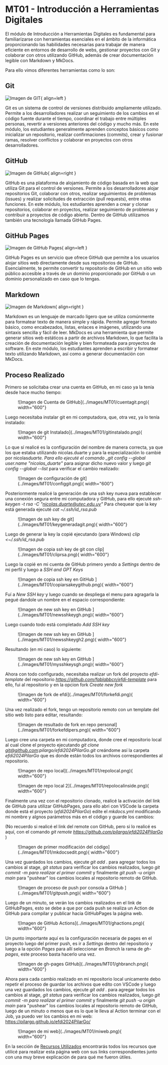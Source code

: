 [recursos-utilizados]: https://pilargo.github.io/efdi2024PilarGo/recursos-utilizados/recursos/

# MT01 - Introducción a Herramientas Digitales

El módulo de Introducción a Herramientas Digitales es fundamental para familiarizarse con herramientas esenciales en el ámbito de la informática proporcionando las habilidades necesarias para trabajar de manera eficiente en entornos de desarrollo de webs, gestionar proyectos con Git y colaborar con otros utilizando GitHub, además de crear documentación legible con Markdown y MkDocs.

Para ello vimos diferentes herramientas como lo son:

## Git

![Imagen de GIT](../images/MT01/git.png#mt01){ align=left }

Git es un sistema de control de versiones distribuido ampliamente utilizado. Permite a los desarrolladores realizar un seguimiento de los cambios en el código fuente durante el tiempo, coordinar el trabajo entre múltiples personas, revertir a versiones anteriores del código y mucho más. En este módulo, los estudiantes generalmente aprenden conceptos básicos como inicializar un repositorio, realizar confirmaciones (commits), crear y fusionar ramas, resolver conflictos y colaborar en proyectos con otros desarrolladores.

## GitHub

![Imagen de GitHub](../images/MT01/github.png#mt01){ align=right }

GitHub es una plataforma de alojamiento de código basada en la web que utiliza Git para el control de versiones. Permite a los desarrolladores alojar repositorios Git, colaborar con otros, realizar seguimientos de problemas (issues) y realizar solicitudes de extracción (pull requests), entre otras funciones. En este módulo, los estudiantes aprenden a crear y clonar repositorios, colaborar en proyectos, realizar seguimiento de problemas y contribuir a proyectos de código abierto. Dentro de GitHub utilizamos también una tecnología llamada GitHub Pages.

## GitHub Pages

![Imagen de GitHub Pages](../images/MT01/githubp.png#mt01){ align=left }

GitHub Pages es un servicio que ofrece GitHub que permite a los usuarios alojar sitios web directamente desde sus repositorios de GitHub. Esencialmente, te permite convertir tu repositorio de GitHub en un sitio web público accesible a través de un dominio proporcionado por GitHub o un dominio personalizado en caso que lo tengas.

## Markdown

![Imagen de Markdown](../images/MT01/markdown.png#mt01){ align=right }

Markdown es un lenguaje de marcado ligero que se utiliza comúnmente para formatear texto de manera simple y rápida. Permite agregar formato básico, como encabezados, listas, enlaces e imágenes, utilizando una sintaxis sencilla y fácil de leer. MkDocs es una herramienta que permite generar sitios web estáticos a partir de archivos Markdown, lo que facilita la creación de documentación legible y bien formateada para proyectos de software. En este módulo, los estudiantes aprenden a escribir y formatear texto utilizando Markdown, así como a generar documentación con MkDocs.

## Proceso Realizado

Primero se solicitaba crear una cuenta en GitHub, en mi caso ya la tenía desde hace mucho tiempo:

<figure markdown="span">
  ![Imagen de Cuenta de GitHub](../images/MT01/cuentagit.png){ width="600"}
</figure>

Luego necesitaba instalar git en mi computadora, que, otra vez, ya lo tenía instalado:

<figure markdown="span">
  ![Imagen de git Instalado](../images/MT01/gitinstalado.png){ width="600"}
</figure>

Lo que sí realicé es la configuración del nombre de manera correcta, ya que los que estaba utilizando nicolas.duarte y para la especialización lo cambié por nicolas*duarte.
Para ello ejecuté el comando \_git config --global user.name "nicolas_duarte"* para asignar dicho nuevo valor y luego _git config --global --list_ para verificar el cambio realizado:

<figure markdown="span">
  ![Imagen de configuración de git](../images/MT01/configgit.png){ width="600"}
</figure>

Posteriormente realicé la generación de una ssh key nueva para establecer una conexión segura entre mi computadora y GitHub, para ello ejecuté _ssh-keygen -t rsa -C "nicolas.duarte@utec.edu.uy"_
Para chequear que la key está generada ejecuté _cat ~/.ssh/id_rsa.pub_

<figure markdown="span">
  ![Imagen de ssh key de git](../images/MT01/keygeneradagit.png){ width="600"}
</figure>

Luego de generar la key la copié ejecutando (para Windows) _clip <~/.ssh/id_rsa.pub_

<figure markdown="span">
  ![Imagen de copia ssh key de git con clip](../images/MT01/cliprsa.png){ width="600"}
</figure>

Luego la copié en mi cuenta de GitHub primero yendo a _Settings_ dentro de mi perfil y luego a _SSH and GPT Keys_

<figure markdown="span">
  ![Imagen de copia ssh key en GitHub ](../images/MT01/copiarsakeygithub.png){ width="600"}
</figure>

Fuí a _New SSH key_ y luego cuando se despliega el menu para agragarla la pegué dandole un nombre en el espacio correspondiente:

<figure markdown="span">
  ![Imagen de new ssh key en GitHub ](../images/MT01/newsshkeygh.png){ width="600"}
</figure>

Luego cuando todo está completado _Add SSH key_

<figure markdown="span">
  ![Imagen de new ssh key en GitHub ](../images/MT01/newsshkeygh2.png){ width="600"}
</figure>

Resultando (en mi caso) lo siguiente:

<figure markdown="span">
  ![Imagen de new ssh key en GitHub ](../images/MT01/mysshkeysgh.png){ width="600"}
</figure>

Ahora con todo configurado, necesitaba realizar un fork del proyecto _efdi-template_ del repositorio *https://github.com/fablabbcn/efdi-template* para ello, fui al repositorio y en la opcion fork _Create new fork_

<figure markdown="span">
  ![Imagen de fork de efdi](../images/MT01/forkefdi.png){ width="600"}
</figure>

Una vez realizado el fork, tengo un repositorio remoto con un template del sitio web listo para editar, resultando:

<figure markdown="span">
  ![Imagen de resultado de fork en repo personal](../images/MT01/forkefdipers.png){ width="600"}
</figure>

Luego cree una carpeta en mi computadora, donde cree el repositorio local al cual clone el proyecto ejecutando _git clone git@github.com:pilargo/efdi2024PilarGo.git_
creándome así la carpeta _efdi2024PilarGo_ que es donde están todos los archivos correspondientes al repositorio.

<figure markdown="span">
  ![Imagen de repo local](../images/MT01/repolocal.png){ width="600"}
</figure>

<figure markdown="span">
  ![Imagen de repo local 2](../images/MT01/repolocalinside.png){ width="600"}
</figure>

Finalmente una vez con el repositorio clonado, realicé la activación del link de GitHub para utilizar GitHubPages, para ello abri con VSCode la carpeta donde está el proyecto (_efdi2024PilarGo_) edite el _mkdocs.yml_ modificando mi nombre y algnos parámetros más en el código y guarde los cambios:

(No recuerdo si realicé el link del remote con GitHub, pero si lo realicé es aquí, con el comando _git remote https://github.com/pilargo/efdi2024PilarGo_ )

<figure markdown="span">
  ![Imagen de primer modificación del código](../images/MT01/mkdocsedit.png){ width="600"}
</figure>

Una vez guardados los cambios, ejecute _git add ._ para agregar todos los cambios al stage, _git status_ para verificar los cambios realizados, luego _git commit -m para realizar el primer commit_ y finalmente _git push -u origin main_ para "pushear" los cambios locales al repositorio remoto de GitHub.

<figure markdown="span">
  ![Imagen de proceso de push por consola a GitHub ](../images/MT01/gitpush.png){ width="600"}
</figure>

Luego de un minuto, se verán los cambios realizados en el link de GitHubPages, esto se debe a que por cada push se realiza un Action de GitHub para compilar y publicar hacia GitHubPages la página web.

<figure markdown="span">
  ![Imagen de GitHub Actions](../images/MT01/ghactions.png){ width="600"}
</figure>

Un punto importante aquí es la configuración necesaria de pages en el proyecto luego del primer push, es ir a _Settings_ dentro del repositorio y luego a la opción _Pages_ para allí seleccionar en _Branch_ la rama de _gh-pages_, este proceso basta hacerlo una vez.

<figure markdown="span">
  ![Imagen de gh-pages GitHub](../images/MT01/ghbranch.png){ width="600"}
</figure>

Ahora para cada cambio realizado en mi repositorio local unicamente debo repetir el proceso de guardar los archivos que edito con VSCode y luego una vez guardados los cambios, ejecute _git add ._ para agregar todos los cambios al stage, _git status_ para verificar los cambios realizados, luego _git commit -m para realizar el primer commit_ y finalmente _git push -u origin main_ para "pushear" los cambios locales al repositorio remoto de GitHub, luego de un minuto o menos que es lo que le lleva al Action terminar con el Job, ya puedo ver los cambios en mi web: https://pilargo.github.io/efdi2024PilarGo/

<figure markdown="span">
  ![Imagen de mi web](../images/MT01/miweb.png){ width="600"}
</figure>

En la sección de [Recursos Utilizados][recursos-utilizados] encontrarás todos los recursos que utilicé para realizar esta página web con sus links correspondientes junto con una muy breve explicación de para qué me fueron útiles.
